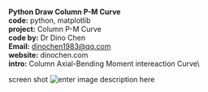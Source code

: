 **Python Draw Column P-M Curve**\
**code:** python, matplotlib\
**project:** Column P-M Curve\
**code by:** Dr Dino Chen\
**Email:** dinochen1983@qq.com\
**website:** dinochen.com\
**intro:** Column Axial-Bending Moment intereaction Curve\

screen shot
![enter image description here](https://raw.githubusercontent.com/dinochen1983/Python4Fun/ColumnPMCurve/fig.png)
